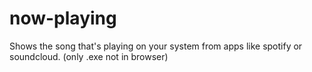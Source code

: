 # now-playing
Shows the song that's playing on your system from apps like spotify or soundcloud. (only .exe not in browser)
